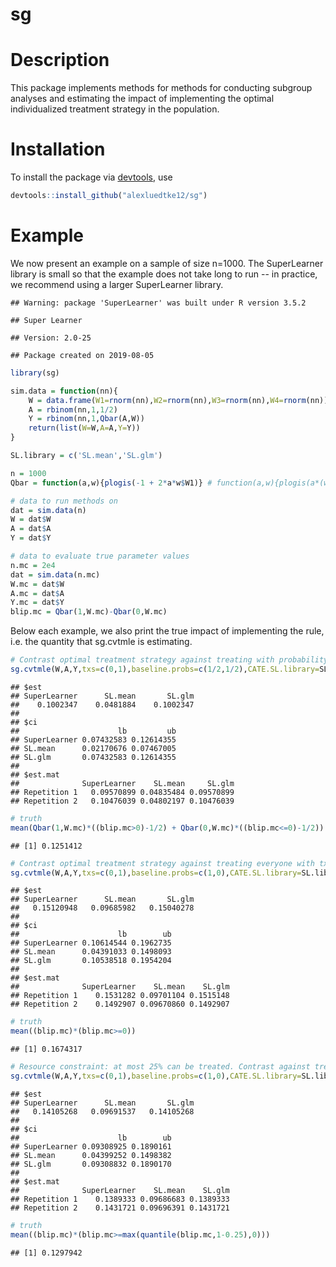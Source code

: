 sg
================

Description
===========

This package implements methods for methods for conducting subgroup analyses and estimating the impact of implementing the optimal individualized treatment strategy in the population.

Installation
============

To install the package via [devtools](https://www.rstudio.com/products/rpackages/devtools/), use

``` r
devtools::install_github("alexluedtke12/sg")
```

Example
=======

We now present an example on a sample of size n=1000. The SuperLearner library is small so that the example does not take long to run -- in practice, we recommend using a larger SuperLearner library.

    ## Warning: package 'SuperLearner' was built under R version 3.5.2

    ## Super Learner

    ## Version: 2.0-25

    ## Package created on 2019-08-05

``` r
library(sg)

sim.data = function(nn){
    W = data.frame(W1=rnorm(nn),W2=rnorm(nn),W3=rnorm(nn),W4=rnorm(nn))
    A = rbinom(nn,1,1/2)
    Y = rbinom(nn,1,Qbar(A,W))
    return(list(W=W,A=A,Y=Y))
}

SL.library = c('SL.mean','SL.glm')

n = 1000
Qbar = function(a,w){plogis(-1 + 2*a*w$W1)} # function(a,w){plogis(a*(w$W1>0)*w$W1)}

# data to run methods on
dat = sim.data(n)
W = dat$W
A = dat$A
Y = dat$Y

# data to evaluate true parameter values
n.mc = 2e4
dat = sim.data(n.mc)
W.mc = dat$W
A.mc = dat$A
Y.mc = dat$Y
blip.mc = Qbar(1,W.mc)-Qbar(0,W.mc)
```

Below each example, we also print the true impact of implementing the rule, i.e. the quantity that sg.cvtmle is estimating.

``` r
# Contrast optimal treatment strategy against treating with probability 1/2
sg.cvtmle(W,A,Y,txs=c(0,1),baseline.probs=c(1/2,1/2),CATE.SL.library=SL.library,sig.trunc=0.001,family=binomial(),kappa=1,num.SL.rep=2,num.est.rep=2,lib.ests=TRUE,verbose=FALSE)
```

    ## $est
    ## SuperLearner      SL.mean       SL.glm 
    ##    0.1002347    0.0481884    0.1002347 
    ## 
    ## $ci
    ##                      lb         ub
    ## SuperLearner 0.07432583 0.12614355
    ## SL.mean      0.02170676 0.07467005
    ## SL.glm       0.07432583 0.12614355
    ## 
    ## $est.mat
    ##              SuperLearner    SL.mean     SL.glm
    ## Repetition 1   0.09570899 0.04835484 0.09570899
    ## Repetition 2   0.10476039 0.04802197 0.10476039

``` r
# truth
mean(Qbar(1,W.mc)*((blip.mc>0)-1/2) + Qbar(0,W.mc)*((blip.mc<=0)-1/2))
```

    ## [1] 0.1251412

``` r
# Contrast optimal treatment strategy against treating everyone with tx 0
sg.cvtmle(W,A,Y,txs=c(0,1),baseline.probs=c(1,0),CATE.SL.library=SL.library,sig.trunc=0.001,family=binomial(),kappa=1,num.SL.rep=2,num.est.rep=2,lib.ests=TRUE,verbose=FALSE)
```

    ## $est
    ## SuperLearner      SL.mean       SL.glm 
    ##   0.15120948   0.09685982   0.15040278 
    ## 
    ## $ci
    ##                      lb        ub
    ## SuperLearner 0.10614544 0.1962735
    ## SL.mean      0.04391033 0.1498093
    ## SL.glm       0.10538518 0.1954204
    ## 
    ## $est.mat
    ##              SuperLearner    SL.mean    SL.glm
    ## Repetition 1    0.1531282 0.09701104 0.1515148
    ## Repetition 2    0.1492907 0.09670860 0.1492907

``` r
# truth
mean((blip.mc)*(blip.mc>=0))
```

    ## [1] 0.1674317

``` r
# Resource constraint: at most 25% can be treated. Contrast against treating everyone with tx 0
sg.cvtmle(W,A,Y,txs=c(0,1),baseline.probs=c(1,0),CATE.SL.library=SL.library,sig.trunc=0.001,family=binomial(),kappa=0.25,num.SL.rep=2,num.est.rep=2,lib.ests=TRUE,verbose=FALSE)
```

    ## $est
    ## SuperLearner      SL.mean       SL.glm 
    ##   0.14105268   0.09691537   0.14105268 
    ## 
    ## $ci
    ##                      lb        ub
    ## SuperLearner 0.09308925 0.1890161
    ## SL.mean      0.04399252 0.1498382
    ## SL.glm       0.09308832 0.1890170
    ## 
    ## $est.mat
    ##              SuperLearner    SL.mean    SL.glm
    ## Repetition 1    0.1389333 0.09686683 0.1389333
    ## Repetition 2    0.1431721 0.09696391 0.1431721

``` r
# truth
mean((blip.mc)*(blip.mc>=max(quantile(blip.mc,1-0.25),0)))
```

    ## [1] 0.1297942
